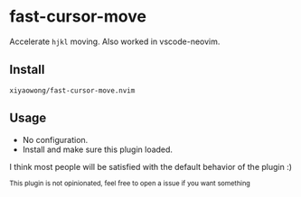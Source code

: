# fast-cursor-move

Accelerate `hjkl` moving. Also worked in vscode-neovim.

## Install

`xiyaowong/fast-cursor-move.nvim`

## Usage

- No configuration.
- Install and make sure this plugin loaded.

I think most people will be satisfied with the default behavior of the plugin :)

<sub> This plugin is not opinionated, feel free to open a issue if you want something </sub>
